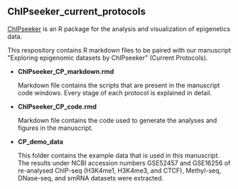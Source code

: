 ## ChIPseeker_current_protocols

[ChIPseeker](https://github.com/YuLab-SMU/ChIPseeker) is an R package for the analysis and visualization of epigenetics data. 

   This respository contains R markdown files to be paired with our manuscript "Exploring epigenomic datasets by ChIPseeker" (Current Protocols).

- **ChIPseeker_CP_markdown.rmd** 
   
   Markdown file contains the scripts that are present in the manuscript code windows. Every stage of each protocol is explained in detail.

- **ChIPseeker_CP_code.rmd** 
   
   Markdown file contains the code used to generate the analyses and figures in the manuscript.

- **CP_demo_data**
   
   This folder contains the example data that is used in this manuscript. The results under NCBI accession numbers GSE52457 and GSE16256 of re-analysed ChIP-seq (H3K4me1, H3K4me3, and CTCF), Methyl-seq, DNase-seq, and smRNA datasets were extracted. 
